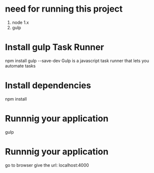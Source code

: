 # need for running this project
  1. node 1.x
  2. gulp 

# Install gulp Task Runner
npm install gulp --save-dev
  Gulp is a javascript task runner that lets you automate tasks

# Install dependencies
   npm install
  
# Runnnig your application
  gulp


# Runnnig your application
  go to browser give the url: localhost:4000